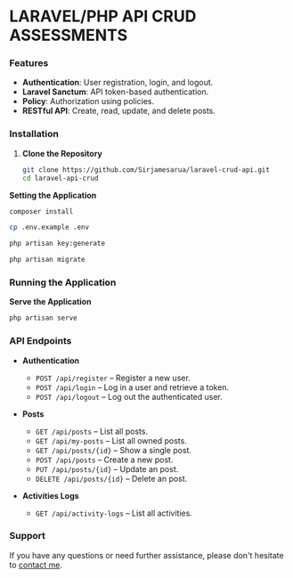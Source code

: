 # LARAVEL/PHP API CRUD ASSESSMENTS

### Features

- **Authentication**: User registration, login, and logout.
- **Laravel Sanctum**: API token-based authentication.
- **Policy**: Authorization using policies.
- **RESTful API**: Create, read, update, and delete posts.

### Installation

1. **Clone the Repository**
   ```bash
   git clone https://github.com/Sirjamesarua/laravel-crud-api.git
   cd laravel-api-crud
   ```

**Setting the Application**
   ```bash
   composer install
   ```

   ```bash
   cp .env.example .env
   ```

   ```bash
   php artisan key:generate
   ```

   ```bash
   php artisan migrate
   ```

### Running the Application

**Serve the Application**
   ```bash
   php artisan serve
   ```

### API Endpoints

- **Authentication**
    - `POST /api/register` – Register a new user.
    - `POST /api/login` – Log in a user and retrieve a token.
    - `POST /api/logout` – Log out the authenticated user.

- **Posts**
    - `GET /api/posts` – List all posts.
    - `GET /api/my-posts` – List all owned posts.
    - `GET /api/posts/{id}` – Show a single post.
    - `POST /api/posts` – Create a new post.
    - `PUT /api/posts/{id}` – Update an post.
    - `DELETE /api/posts/{id}` – Delete an post.

- **Activities Logs**
    - `GET /api/activity-logs` – List all activities.
  
### Support

If you have any questions or need further assistance, please don't hesitate to [contact me](08140480701).
